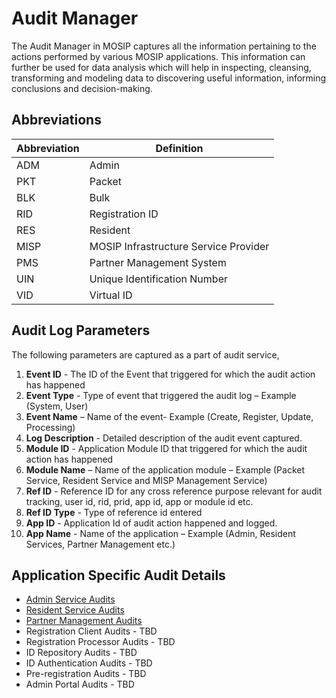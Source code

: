 # Audit Manager
The Audit Manager in MOSIP captures all the information pertaining to the actions performed by various MOSIP applications. This information can further be used for data analysis which will help in inspecting, cleansing, transforming and modeling data to discovering useful information, informing conclusions and decision-making.

## Abbreviations
Abbreviation | Definition
-------------|-------------
ADM | Admin
PKT	| Packet
BLK	| Bulk
RID	| Registration ID
RES	| Resident
MISP | MOSIP Infrastructure Service Provider
PMS | Partner Management System
UIN	| Unique Identification Number
VID	| Virtual ID

## Audit Log Parameters
The following parameters are captured as a part of audit service, 

1. **Event ID** - The ID of the Event that triggered for which the audit action has happened
2. **Event Type** - Type of event that triggered the audit log – Example (System, User)  
3. **Event Name** – Name of the event-  Example (Create, Register, Update, Processing)
4. **Log Description** - Detailed description of the audit event captured.
5. **Module ID** - Application Module ID that triggered for which the audit action has happened
6. **Module Name** – Name of the application module – Example (Packet Service, Resident Service and MISP Management Service)
7. **Ref ID** - Reference ID for any cross reference purpose relevant for audit tracking, user id, rid, prid, app id, app or module id etc.
8. **Ref ID Type** - Type of reference id entered
9. **App ID** - Application Id of audit action happened and logged.
10. **App Name** - Name of the application – Example (Admin, Resident Services, Partner Management etc.)

## Application Specific Audit Details

* [Admin Service Audits](Admin-Service-Audits.md)
* [Resident Service Audits](Resident-Service-Audits.md)
* [Partner Management Audits](Partner-Management-Audits.md)
* Registration Client Audits - TBD
* Registration Processor Audits - TBD
* ID Repository Audits - TBD
* ID Authentication Audits - TBD
* Pre-registration Audits - TBD
* Admin Portal Audits - TBD

